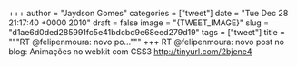 
+++
author = "Jaydson Gomes"
categories = ["tweet"]
date = "Tue Dec 28 21:17:40 +0000 2010"
draft = false
image = "{TWEET_IMAGE}"
slug = "d1ae6d0ded285991fc5e41bdcbd9e68eed279d19"
tags = ["tweet"]
title = """RT @felipenmoura: novo po..."""
+++
RT @felipenmoura: novo post no blog: Animações no webkit  com CSS3 http://tinyurl.com/2bjene4

